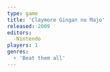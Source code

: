 ```yaml
---
type: game
title: 'Claymore Gingan no Majo'
released: 2009
editors: 
  -Nintendo
players: 1
genres:
  - 'Beat them all'
---
```

